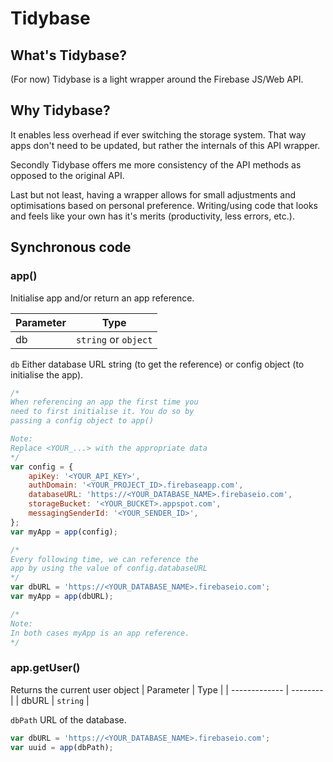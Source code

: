 # Tidybase

## What's Tidybase?
(For now) Tidybase is a light wrapper around the Firebase JS/Web API.

## Why Tidybase?
It enables less overhead if ever switching the storage system.
That way apps don't need to be updated, but rather the internals
of this API wrapper.

Secondly Tidybase offers me more consistency of the API methods as 
opposed to the original API. 

Last but not least, having a wrapper allows for small adjustments 
and optimisations based on personal preference. Writing/using code 
that looks and feels like your own has it's merits (productivity,
less errors, etc.).

## Synchronous code

### app()
Initialise app and/or return an app reference.

| Parameter     | Type                 | 
| ------------- | -------------------- |
| db	        | `string` or `object` |

`db`
Either database URL string (to get the reference) or config object 
(to initialise the app).

```javascript
/*
When referencing an app the first time you 
need to first initialise it. You do so by
passing a config object to app()

Note: 
Replace <YOUR_...> with the appropriate data
*/
var config = {
	apiKey: '<YOUR_API_KEY>',
	authDomain: '<YOUR_PROJECT_ID>.firebaseapp.com',
	databaseURL: 'https://<YOUR_DATABASE_NAME>.firebaseio.com',
	storageBucket: '<YOUR_BUCKET>.appspot.com',
	messagingSenderId: '<YOUR_SENDER_ID>',
};
var myApp = app(config);

/*
Every following time, we can reference the
app by using the value of config.databaseURL
*/
var dbURL = 'https://<YOUR_DATABASE_NAME>.firebaseio.com';
var myApp = app(dbURL);

/*
Note:
In both cases myApp is an app reference.
*/
```

### app.getUser()
Returns the current user object
| Parameter     | Type     | 
| ------------- | -------- |
| dbURL         | `string` |

`dbPath` URL of the database.

```javascript
var dbURL = 'https://<YOUR_DATABASE_NAME>.firebaseio.com'; 
var uuid = app(dbPath);
